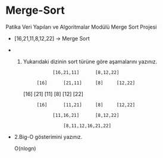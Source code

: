 # Merge-Sort
Patika Veri Yapıları ve Algoritmalar Modülü Merge Sort Projesi

* [16,21,11,8,12,22] -> Merge Sort

* 1. Yukarıdaki dizinin sort türüne göre aşamalarını yazınız.

                    [16,21,11]      [8,12,22]
                    
              [16]      [21,11]     [8]     [12,22]
              
      [16]      [21]      [11]      [8]     [12]      [22]
      
              [16]      [11,21]     [8]     [12,22]
              
                    [11,16,21]      [8,12,22]
                    
                        [8,11,12,16,21,22]
                        
* 2.Big-O gösterimini yazınız.

    O(nlogn)